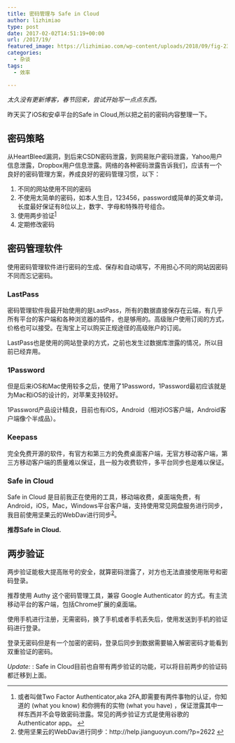 ```yaml
---
title: 密码管理与 Safe in Cloud
author: lizhimiao
type: post
date: 2017-02-02T14:51:19+00:00
url: /2017/19/
featured_image: https://lizhimiao.com/wp-content/uploads/2018/09/fig-23-09-2018_15-05-21.jpg
categories:
  - 杂谈
tags:
  - 效率

---
```

_太久没有更新博客，春节回来，尝试开始写一点点东西。_

昨天买了iOS和安卓平台的Safe in Cloud,所以把之前的密码内容整理一下。

## 密码策略

从HeartBleed漏洞，到后来CSDN密码泄露，到网易账户密码泄露，Yahoo用户信息泄露，Dropbox用户信息泄露。网络的各种密码泄露告诉我们，应该有一个良好的密码管理方案，养成良好的密码管理习惯，以下：

  1. 不同的网站使用不同的密码
  2. 不使用太简单的密码，如本人生日，123456，password或简单的英文单词，长度最好保证有8位以上，数字、字母和特殊符号组合。
  3. 使用两步验证<sup id="fnref-19-1"><a href="#fn-19-1" class="footnote-ref" role="doc-noteref">1</a></sup>
  4. 定期修改密码

## 密码管理软件

使用密码管理软件进行密码的生成、保存和自动填写，不用担心不同的网站因密码不同而忘记密码。

### LastPass

密码管理软件我最开始使用的是LastPass，所有的数据直接保存在云端，有几乎所有平台的客户端和各种浏览器的插件，也是够用的。高级账户使用订阅的方式，价格也可以接受。在淘宝上可以购买正规途径的高级账户的订阅。

<!--more-->


  
LastPass也是使用的网站登录的方式，之前也发生过数据库泄露的情况，所以目前已经弃用。

### 1Password

但是后来iOS和Mac使用较多之后，使用了1Password，1Password最初应该就是为Mac和iOS的设计的，对苹果支持较好。
  
1Password产品设计精良，目前也有iOS，Android（相对iOS客户端，Android客户端像个半成品）。

### Keepass

完全免费开源的软件，有官方和第三方的免费桌面客户端，无官方移动客户端，第三方移动客户端的质量难以保证，且一般为收费软件，多平台同步也是难以保证。

### Safe in Cloud

Safe in Cloud 是目前我正在使用的工具，移动端收费，桌面端免费，有Android，iOS，Mac，Windows平台客户端，支持使用常见网盘服务进行同步，我目前使用坚果云的WebDav进行同步<sup id="fnref-19-2"><a href="#fn-19-2" class="footnote-ref" role="doc-noteref">2</a></sup>。

**推荐Safe in Cloud.**

## 两步验证

两步验证能极大提高账号的安全，就算密码泄露了，对方也无法直接使用账号和密码登录。
  
推荐使用 Authy 这个密码管理工具，兼容 Google Authenticator 的方式。有主流移动平台的客户端，包括Chrome扩展的桌面端。
  
使用手机进行注册，无需密码，换了手机或者手机丢失后，使用发送到手机的验证码进行登录。
  
登录无密码但是有一个加密的密码，登录后同步到数据需要输入解密密码才能看到双重验证的密码。

_Update:_ : Safe in Cloud目前也自带有两步验证的功能，可以将目前两步的验证码都迁移到上面。

<div class="footnotes" role="doc-endnotes">
  <hr />
  
  <ol>
    <li id="fn-19-1" role="doc-endnote">
      或者叫做Two Factor Authenticator,aka 2FA,即需要有两件事物的认证，你知道的 (what you know) 和你拥有的实物 (what you have) ，保证泄露其中一样东西并不会导致密码泄露。常见的两步验证方式是使用谷歌的 Authenticator app。&#160;<a href="#fnref-19-1" class="footnote-backref" role="doc-backlink">&#8617;&#xFE0E;</a>
    </li>
    <li id="fn-19-2" role="doc-endnote">
      使用坚果云的WebDav进行同步：http://help.jianguoyun.com/?p=2622&#160;<a href="#fnref-19-2" class="footnote-backref" role="doc-backlink">&#8617;&#xFE0E;</a>
    </li>
  </ol>
</div>